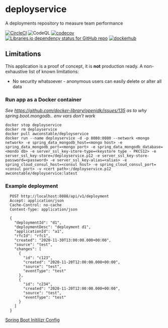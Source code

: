 # deployservice
A deployments repository to measure team performance

[![CircleCI](https://circleci.com/gh/awconstable/deployservice.svg?style=shield)](https://circleci.com/gh/awconstable/deployservice)
![CodeQL](https://github.com/awconstable/deployservice/workflows/CodeQL/badge.svg)
[![codecov](https://codecov.io/gh/awconstable/deployservice/branch/main/graph/badge.svg)](https://codecov.io/gh/awconstable/deployservice)
[![Libraries.io dependency status for GitHub repo](https://img.shields.io/librariesio/github/awconstable/deployservice.svg)](https://libraries.io/github/awconstable/deployservice)
[![dockerhub](https://img.shields.io/docker/pulls/awconstable/deployservice.svg)](https://cloud.docker.com/repository/docker/awconstable/deployservice)

## Limitations

This application is a proof of concept, it is **not** production ready.
A non-exhaustive list of known limitations:
* No security whatsoever - anonymous users can easily delete or alter all data

### Run app as a Docker container

*See https://github.com/docker-library/openjdk/issues/135 as to why spring.boot.mongodb.. env vars don't work*

```
docker stop deployservice
docker rm deployservice
docker pull awconstable/deployservice
docker run --name deployservice -d -p 8080:8080 --network <mongo network> -e spring_data_mongodb_host=<mongo host> -e spring_data_mongodb_port=<mongo port> -e spring_data_mongodb_database=<mondo db> -e server_ssl_key-store-type=<keystore type - PKCS12> -e server_ssl_key-store=/deployservice.p12 -e server_ssl_key-store-password=<password> -e server_ssl_key-alias=<alias> -e spring_cloud_consul_host=<consul host> -e spring_cloud_consul_port=<consul port> -v <cert path>:/deployservice.p12 awconstable/deployservice:latest
```

### Example deployment

```
  POST http://localhost:8088/api/v1/deployment
  Accept: application/json
  Cache-Control: no-cache
  Content-Type: application/json
  
  {
    "deploymentId": "d1",  
    "deploymentDesc": "deployment d1",
    "applicationId": "a1",  
    "rfcId": "rfc1",
    "created": "2020-11-30T13:00:00.000+00:00",
    "source": "test",
    "changes": [
      {
        "id": "c123",
        "created": "2020-11-20T12:00:00.000+00:00",
        "source": "test",
        "eventType": "test"
      },
      {
        "id": "c234",
        "created": "2020-11-20T12:00:00.000+00:00",
        "source": "test",
        "eventType": "test"
      }
    ]
  }
```

[Spring Boot Initilizr Config](https://start.spring.io/#!type=maven-project&language=java&platformVersion=2.4.0.RELEASE&packaging=jar&jvmVersion=11&groupId=team&artifactId=deployservice&name=deployservice&description=A%20deployments%20repository%20to%20measure%20team%20performance&packageName=team.deployservice&dependencies=devtools,lombok,web,data-mongodb,testcontainers,security,actuator,prometheus,cloud-starter-consul-discovery,cloud-starter-consul-config)